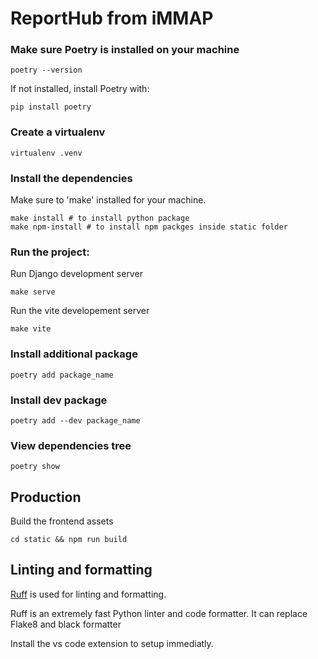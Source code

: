 # ReportHub from iMMAP

### Make sure Poetry is installed on your machine

```shell
poetry --version
```

If not installed, install Poetry with:

```shell
pip install poetry
```

### Create a virtualenv 
```shell
virtualenv .venv
```

### Install the dependencies
Make sure to 'make' installed for your machine.

```shell
make install # to install python package
make npm-install # to install npm packges inside static folder
```

### Run the project:

Run Django development server
```shell
make serve
```
Run the vite developement server

```shell
make vite
```

### Install additional package

```shell
poetry add package_name
```

### Install dev package

```shell
poetry add --dev package_name
```

### View dependencies tree

```shell
poetry show
```

## Production

Build the frontend assets

```shell
cd static && npm run build
```

## Linting and formatting 
[Ruff](https://github.com/astral-sh/ruff) is used for linting and formatting.

Ruff is an extremely fast Python linter and code formatter.
It can replace Flake8 and black formatter

Install the vs code extension to setup immediatly.



